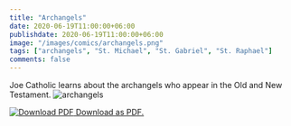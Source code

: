 ```yaml
---
title: "Archangels"
date: 2020-06-19T11:00:00+06:00
publishdate: 2020-06-19T11:00:00+06:00
image: "/images/comics/archangels.png"
tags: ["archangels", "St. Michael", "St. Gabriel", "St. Raphael"]
comments: false
---
```

Joe Catholic learns about the archangels who appear in the Old and New Testament.
![archangels](/images/comics/archangels.png)

<a href="https://joecatholic.com/images/comics/pdf/archangels.pdf" class="pdf-dl-box"><img src="https://joecatholic.com/images/pdf-download.png" alt="Download PDF"> Download as PDF.</a>
